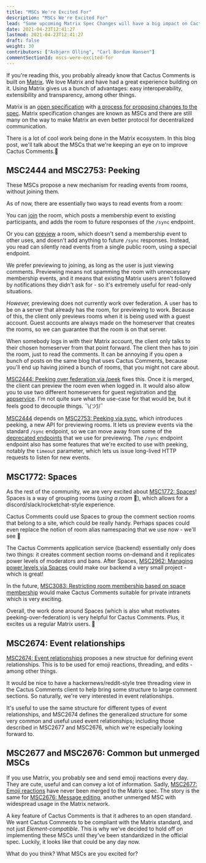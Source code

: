 ```yaml
---
title: "MSCs We're Excited For"
description: "MSCs We're Excited For"
lead: "Some upcoming Matrix Spec Changes will have a big impact on Cactus Comments."
date: 2021-04-23T12:41:27
lastmod: 2021-04-23T12:41:27
draft: false
weight: 30
contributors: ["Asbjørn Olling", "Carl Bordum Hansen"]
commentSectionId: mscs-were-excited-for
---
```


If you're reading this, you probably already know that Cactus Comments is built on [Matrix](https://matrix.org). We love Matrix and have had a great experience building on it. Using Matrix gives us a bunch of advantages: easy interoperability, extensibility and transparency, among other things.

Matrix is an [open specification](https://spec.matrix.org) with [a process for proposing changes to the spec](https://spec.matrix.org/unstable/proposals/). Matrix specification changes are known as MSCs and there are still many on the way to make Matrix an even better protocol for decentralized communication.

There is a lot of cool work being done in the Matrix ecosystem. In this blog post, we'll talk about the MSCs that we're keeping an eye on to improve Cactus Comments.🌵


## MSC2444 and MSC2753: Peeking

These MSCs propose a new mechanism for reading events from rooms, without joining them.

As of now, there are essentially two ways to read events from a room:

You can [join](https://spec.matrix.org/unstable/client-server-api/#joining-rooms)
the room, which posts a membership event to existing participants,
and adds the room to future responses of the `/sync` endpoint.

Or you can [preview](https://matrix.org/docs/spec/client_server/r0.6.1#id116) a room,
which doesn't send a membership event to other uses,
and doesn't add anything to future `/sync` responses.
Instead, you read can silently read events from a single public room, using a special endpoint.

We prefer previewing to joining, as long as the user is just viewing comments.
Previewing means not spamming the room with unnecessary membership events, and it means that existing Matrix users
aren't followed by notifications they didn't ask for - so it's extremely useful for read-only situations.

*However,* previewing does not currently work over federation.
A user has to be on a server that already has the room, for previewing to work.
Because of this, the client only previews rooms
when it is being used with a guest account.
Guest accounts are always made on the homeserver that creates the rooms,
so we can guarantee that the room is on that server.

When somebody logs in with their Matrix account,
the client only talks to their chosen homeserver from that point forward.
The client then has to join the room, just to read the comments.
It can be annoying if you open a bunch of posts on the same blog that uses Cactus Comments,
because you'll end up having joined a bunch of rooms, that you might not care about.

[MSC2444: Peeking over federation via /peek](https://github.com/matrix-org/matrix-doc/pull/2444) fixes this.
Once it is merged, the client can preview the room even when logged in.
It would also allow you to use two different homeservers
for guest registration and [the appservice](https://gitlab.com/cactus-comments/cactus-appservice).
I'm not quite sure what the use-case for that would be, but it feels good to decouple things.
¯\\_(ツ)_/¯


[MSC2444](https://github.com/matrix-org/matrix-doc/pull/2444)
depends on 
[MSC2753: Peeking via sync](https://github.com/matrix-org/matrix-doc/pull/2753),
which introduces peeking, a new API for previewing rooms.
It lets us preview events via the standard `/sync` endpoint,
so we can move away from some of the [deprecated endpoints](https://matrix.org/docs/spec/client_server/r0.6.1#deprecated-get-matrix-client-r0-rooms-roomid-initialsync) that we use for previewing.
The `/sync` endpoint endpoint also has some features that we're excited to use with peeking,
notably the `timeout` parameter, which lets us issue long-lived HTTP requests to listen for new events.


## MSC1772: Spaces

As the rest of the community, we are very excited about [MSC1772: Spaces](https://github.com/matrix-org/matrix-doc/pull/1772)! 
Spaces is a way of grouping rooms (*using a room* 🤯), which allows for a discord/slack/rocketchat-style experience.

Cactus Comments could use Spaces to group the comment section rooms that belong to a site, which could be really handy.
Perhaps spaces could even replace the notion of room alias namespacing that we use now - we'll see 🌵

The Cactus Comments application service (backend) essentially only does two things: it creates comment section rooms on-demand and it replicates power levels of moderators and bans. After Spaces, [MSC2962: Managing power levels via Spaces](https://github.com/matrix-org/matrix-doc/pull/2962) could make our backend a very small project - which is great!

In the future, [MSC3083: Restricting room membership based on space membership](https://github.com/matrix-org/matrix-doc/pull/3083) would make Cactus Comments suitable for private intranets which is very exciting.

Overall, the work done around Spaces (which is also what motivates peeking-over-federation) is very helpful for Cactus Comments. Plus, it excites us a regular Matrix users. 🎉


## MSC2674: Event relationships

[MSC2674: Event relationships](https://github.com/matrix-org/matrix-doc/pull/2674)
proposes a new structue for defining event relationships. This is to be used for emoji reactions, threading, and edits - among other things.

It would be nice to have a hackernews/reddit-style tree threading view in the Cactus Comments client to help bring some structure to large comment sections.
So naturally, we're very interested in event relationships.

It's useful to use the same structure for different types of event relationships,
and MSC2674 defines the generalized structure for some very common and useful used event relationships; including those described in MSC2677 and MSC2676, which we're especially looking forward to.


## MSC2677 and MSC2676: Common but unmerged MSCs

If you use Matrix, you probably see and send emoji reactions every day. They are cute, useful and can convey a lot of information. Sadly, [MSC2677: Emoji reactions](https://github.com/matrix-org/matrix-doc/pull/2677) have never been merged to the Matrix spec. The story is the same for [MSC2676: Message editing](https://github.com/matrix-org/matrix-doc/pull/2676), another unmerged MSC with widespread usage in the Matrix network.

A key feature of Cactus Comments is that it adheres to an open standard. 
We want Cactus Comments to be compliant with the Matrix standard, and not just *Element-compatible*. 
This is why we've decided to hold off on implementing these MSCs until they've been standardized in the official spec.
Luckily, it looks like that could be any day now.

What do you think? What MSCs are you excited for?

